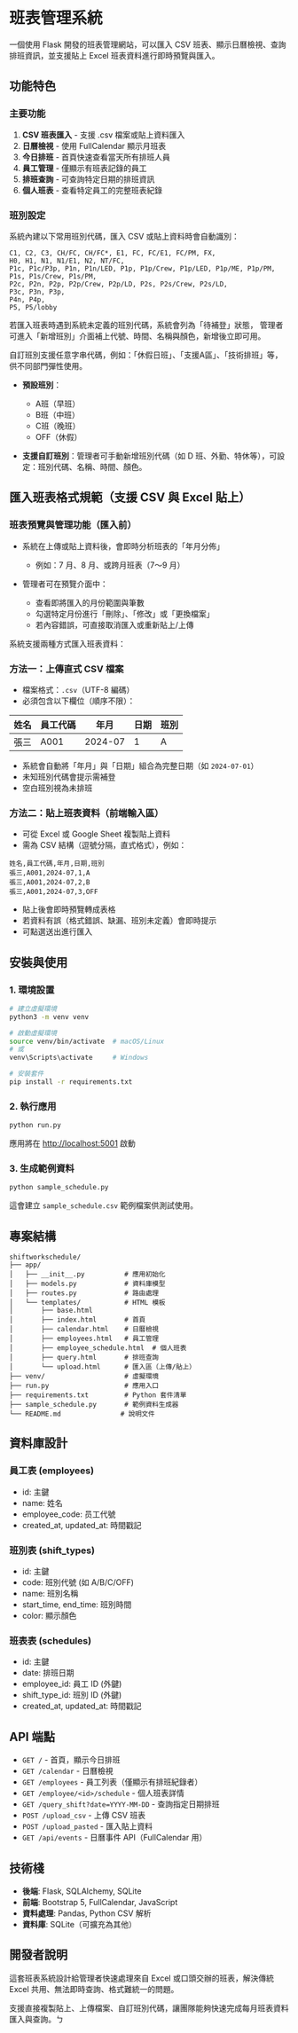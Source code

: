 # 班表管理系統

一個使用 Flask 開發的班表管理網站，可以匯入 CSV 班表、顯示日曆檢視、查詢排班資訊，並支援貼上 Excel 班表資料進行即時預覽與匯入。

## 功能特色

### 主要功能

1. **CSV 班表匯入** - 支援 .csv 檔案或貼上資料匯入
2. **日曆檢視** - 使用 FullCalendar 顯示月班表
3. **今日排班** - 首頁快速查看當天所有排班人員
4. **員工管理** - 僅顯示有班表記錄的員工
5. **排班查詢** - 可查詢特定日期的排班資訊
6. **個人班表** - 查看特定員工的完整班表紀錄

### 班別設定

系統內建以下常用班別代碼，匯入 CSV 或貼上資料時會自動識別：

```
C1, C2, C3, CH/FC, CH/FC*, E1, FC, FC/E1, FC/PM, FX,
H0, H1, N1, N1/E1, N2, NT/FC,
P1c, P1c/P3p, P1n, P1n/LED, P1p, P1p/Crew, P1p/LED, P1p/ME, P1p/PM,
P1s, P1s/Crew, P1s/PM,
P2c, P2n, P2p, P2p/Crew, P2p/LD, P2s, P2s/Crew, P2s/LD,
P3c, P3n, P3p,
P4n, P4p,
P5, P5/lobby
```

若匯入班表時遇到系統未定義的班別代碼，系統會列為「待補登」狀態，
管理者可進入「新增班別」介面補上代號、時間、名稱與顏色，新增後立即可用。

自訂班別支援任意字串代碼，例如：「休假日班」、「支援A區」、「技術排班」等，供不同部門彈性使用。

* **預設班別**：

  * A班（早班）
  * B班（中班）
  * C班（晚班）
  * OFF（休假）
* **支援自訂班別**：管理者可手動新增班別代碼（如 D 班、外勤、特休等），可設定：班別代碼、名稱、時間、顏色。

## 匯入班表格式規範（支援 CSV 與 Excel 貼上）

### 班表預覽與管理功能（匯入前）

* 系統在上傳或貼上資料後，會即時分析班表的「年月分佈」

  * 例如：7 月、8 月、或跨月班表（7～9 月）
* 管理者可在預覽介面中：

  * 查看即將匯入的月份範圍與筆數
  * 勾選特定月份進行「刪除」、「修改」或「更換檔案」
  * 若內容錯誤，可直接取消匯入或重新貼上/上傳

系統支援兩種方式匯入班表資料：

### 方法一：上傳直式 CSV 檔案

* 檔案格式：`.csv`（UTF-8 編碼）
* 必須包含以下欄位（順序不限）：

| 姓名 | 員工代碼 | 年月      | 日期 | 班別 |
| -- | ---- | ------- | -- | -- |
| 張三 | A001 | 2024-07 | 1  | A  |

* 系統會自動將「年月」與「日期」組合為完整日期（如 `2024-07-01`）
* 未知班別代碼會提示需補登
* 空白班別視為未排班

### 方法二：貼上班表資料（前端輸入區）

* 可從 Excel 或 Google Sheet 複製貼上資料
* 需為 CSV 結構（逗號分隔，直式格式），例如：

```
姓名,員工代碼,年月,日期,班別
張三,A001,2024-07,1,A
張三,A001,2024-07,2,B
張三,A001,2024-07,3,OFF
```

* 貼上後會即時預覽轉成表格
* 若資料有誤（格式錯誤、缺漏、班別未定義）會即時提示
* 可點選送出進行匯入

## 安裝與使用

### 1. 環境設置

```bash
# 建立虛擬環境
python3 -m venv venv

# 啟動虛擬環境
source venv/bin/activate  # macOS/Linux
# 或
venv\Scripts\activate     # Windows

# 安裝套件
pip install -r requirements.txt
```

### 2. 執行應用

```bash
python run.py
```

應用將在 [http://localhost:5001](http://localhost:5001) 啟動

### 3. 生成範例資料

```bash
python sample_schedule.py
```

這會建立 `sample_schedule.csv` 範例檔案供測試使用。

## 專案結構

```
shiftworkschedule/
├── app/
│   ├── __init__.py          # 應用初始化
│   ├── models.py            # 資料庫模型
│   ├── routes.py            # 路由處理
│   └── templates/           # HTML 模板
│       ├── base.html
│       ├── index.html       # 首頁
│       ├── calendar.html    # 日曆檢視
│       ├── employees.html   # 員工管理
│       ├── employee_schedule.html  # 個人班表
│       ├── query.html       # 排班查詢
│       └── upload.html      # 匯入區（上傳/貼上）
├── venv/                    # 虛擬環境
├── run.py                   # 應用入口
├── requirements.txt         # Python 套件清單
├── sample_schedule.py       # 範例資料生成器
└── README.md               # 說明文件
```

## 資料庫設計

### 員工表 (employees)

* id: 主鍵
* name: 姓名
* employee\_code: 员工代號
* created\_at, updated\_at: 時間戳記

### 班別表 (shift\_types)

* id: 主鍵
* code: 班別代號 (如 A/B/C/OFF)
* name: 班別名稱
* start\_time, end\_time: 班別時間
* color: 顯示顏色

### 班表表 (schedules)

* id: 主鍵
* date: 排班日期
* employee\_id: 員工 ID (外鍵)
* shift\_type\_id: 班別 ID (外鍵)
* created\_at, updated\_at: 時間戳記

## API 端點

* `GET /` - 首頁，顯示今日排班
* `GET /calendar` - 日曆檢視
* `GET /employees` - 員工列表（僅顯示有排班紀錄者）
* `GET /employee/<id>/schedule` - 個人班表詳情
* `GET /query_shift?date=YYYY-MM-DD` - 查詢指定日期排班
* `POST /upload_csv` - 上傳 CSV 班表
* `POST /upload_pasted` - 匯入貼上資料
* `GET /api/events` - 日曆事件 API（FullCalendar 用）

## 技術棧

* **後端**: Flask, SQLAlchemy, SQLite
* **前端**: Bootstrap 5, FullCalendar, JavaScript
* **資料處理**: Pandas, Python CSV 解析
* **資料庫**: SQLite（可擴充為其他）

## 開發者說明

這套班表系統設計給管理者快速處理來自 Excel 或口頭交辦的班表，解決傳統 Excel 共用、無法即時查詢、格式難統一的問題。

支援直接複製貼上、上傳檔案、自訂班別代碼，讓團隊能夠快速完成每月班表資料匯入與查詢。ㄅ